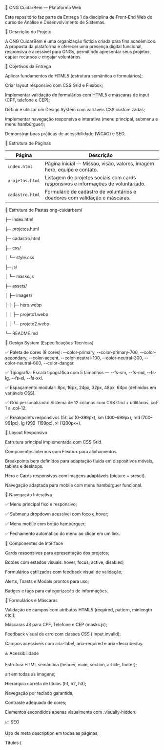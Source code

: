 🌱 ONG CuidarBem — Plataforma Web

Este repositório faz parte da Entrega 1 da disciplina de Front-End Web do curso de Análise e Desenvolvimento de Sistemas.



📖 Descrição do Projeto



A ONG CuidarBem é uma organização fictícia criada para fins acadêmicos.
A proposta da plataforma é oferecer uma presença digital funcional, responsiva e acessível para ONGs, permitindo apresentar seus projetos, captar recursos e engajar voluntários.



🧭 Objetivos da Entrega



Aplicar fundamentos de HTML5 (estrutura semântica e formulários);

Criar layout responsivo com CSS Grid e Flexbox;

Implementar validação de formulários com HTML5 e máscaras de input (CPF, telefone e CEP);

Definir e utilizar um Design System com variáveis CSS customizadas;

Implementar navegação responsiva e interativa (menu principal, submenu e menu hambúrguer);

Demonstrar boas práticas de acessibilidade (WCAG) e SEO.

🧾 Estrutura de Páginas

| Página          | Descrição                                                                         |
| --------------- | --------------------------------------------------------------------------------- |
| `index.html`    | Página inicial — Missão, visão, valores, imagem hero, equipe e contato.           |
| `projetos.html` | Listagem de projetos sociais com cards responsivos e informações de voluntariado. |
| `cadastro.html` | Formulário de cadastro de voluntários e doadores com validação e máscaras.        |


📂 Estrutura de Pastas
ong-cuidarbem/

├─ index.html

├─ projetos.html

├─ cadastro.html

├─ css/

│  └─ style.css

├─ js/

│  └─ masks.js

├─ assets/

│  ├─ images/

│  │  ├─ hero.webp

│  │  ├─ projeto1.webp

│  │  └─ projeto2.webp

└─ README.md



🎨 Design System (Especificações Técnicas)



✅ Paleta de cores (8 cores):
--color-primary, --color-primary-700, --color-secondary, --color-accent, --color-neutral-100, --color-neutral-300, --color-neutral-600, --color-danger.

✅ Tipografia:
Escala tipográfica com 5 tamanhos — --fs-sm, --fs-md, --fs-lg, --fs-xl, --fs-xxl.

✅ Espaçamento modular:
8px, 16px, 24px, 32px, 48px, 64px (definidos em variáveis CSS).

✅ Grid personalizado:
Sistema de 12 colunas com CSS Grid + utilitários .col-1 a .col-12.

✅ Breakpoints responsivos (5):
xs (0–399px), sm (400–699px), md (700–991px), lg (992–1199px), xl (1200px+).



🧭 Layout Responsivo



Estrutura principal implementada com CSS Grid.

Componentes internos com Flexbox para alinhamentos.

Breakpoints bem definidos para adaptação fluida em dispositivos móveis, tablets e desktops.

Hero e Cards responsivos com imagens adaptáveis (picture + srcset).

Navegação adaptada para mobile com menu hambúrguer funcional.



🧭 Navegação Interativa



✅ Menu principal fixo e responsivo;

✅ Submenu dropdown acessível com foco e hover;

✅ Menu mobile com botão hambúrguer;

✅ Fechamento automático do menu ao clicar em um link.



🧱 Componentes de Interface



Cards responsivos para apresentação dos projetos;

Botões com estados visuais: hover, focus, active, disabled;

Formulários estilizados com feedback visual de validação;

Alerts, Toasts e Modals prontos para uso;

Badges e tags para categorização de informações.

🦾 Formulários e Máscaras

Validação de campos com atributos HTML5 (required, pattern, minlength etc.);

Máscaras JS para CPF, Telefone e CEP (masks.js);

Feedback visual de erro com classes CSS (.input.invalid);

Campos acessíveis com aria-label, aria-required e aria-describedby.



♿ Acessibilidade



Estrutura HTML semântica (header, main, section, article, footer);

alt em todas as imagens;

Hierarquia correta de títulos (h1, h2, h3);

Navegação por teclado garantida;

Contraste adequado de cores;

Elementos escondidos apenas visualmente com .visually-hidden.



📈 SEO



Uso de meta description em todas as páginas;

Títulos (<title>) claros e descritivos;

Atributos alt em imagens;

Estrutura semântica para melhor indexação.



🧑‍💻 Tecnologias



HTML5

CSS3 (Mobile First, Flexbox e Grid)

JavaScript Vanilla

Git & GitHub Pages
